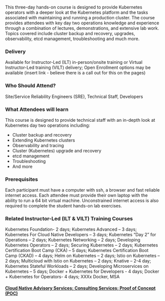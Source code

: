 This three-day hands-on course is designed to provide Kubernetes operators with a deeper look at the Kubernetes platform and the tasks associated with maintaining and running a production cluster. The course provides attendees with key day two operations knowledge and experience through a combination of lectures, demonstrations, and extensive lab work. Topics covered include cluster backup and recovery, upgrades, observability, etcd management, troubleshooting and much more.


### Delivery

Available for Instructor-Led (ILT) in-person/onsite training or Virtual Instructor-Led training (VILT) delivery;  Open Enrollment options may be available (insert link - believe there is a call out for this on the pages)


### Who Should Attend?

Site/Service Reliability Engineers (SRE), Technical Staff, Developers


### What Attendees will learn

This course is designed to provide technical staff with an in-depth look at Kubernetes day two operations including:

- Cluster backup and recovery
- Extending Kubernetes clusters
- Observability and tracing
- Cluster (Kubernetes) upgrade and recovery
- etcd management
- Troubleshooting
- And more


### Prerequisites

Each participant must have a computer with ssh, a browser and fast reliable internet access. Each attendee must provide their own laptop with the ability to run a 64 bit virtual machine. Unconstrained internet access is also required to complete the student hands-on lab exercises.


### Related  Instructor-Led (ILT & VILT) Training Courses

Kubernetes Foundation- 2 days; Kubernetes Advanced – 3 days; Kubernetes For Cloud Native Developers – 3 days; Kubernetes “Day 2” for Operations – 2 days; Kubernetes Networking – 2 days; Developing Kubernetes Operators – 2 days; Securing Kubernetes – 2 days; Kubernetes Certification Boot Camp (CKA) – 5 days; Kubernetes Certification Boot Camp (CKAD) – 4 days; Helm on Kubernetes – 2 days; Istio on Kubernetes – 2 days; Multicloud with Istio on Kubernetes – 2 days; Knative – 2-4 day; Kubernetes Stateful Workloads – 2 days; Developing Microservices on Kubernetes – 5 days; Docker + Kubernetes for Developers - 4 days;  Docker + Kubernetes for Operators- 4 days; XXXx Docker, MSA


#### [Cloud Native Advisory Services; Consulting Services; Proof of Concept (POC)](https://rx-m.com/cloud-native-consulting/)
